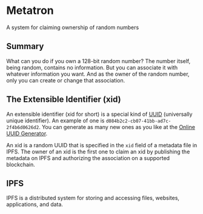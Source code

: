 # Metatron

A system for claiming ownership of random numbers

## Summary

What can you do if you own a 128-bit random number? The number itself, being random, contains no information. But you can associate it with whatever information you want. And as the owner of the random number, only you can create or change that association.

## The Extensible Identifier (xid)

An extensible identifier (xid for short) is a special kind of [UUID](https://en.wikipedia.org/wiki/Universally_unique_identifier) (universally unique identifier). An example of one is `d084b2c2-cb07-41bb-ad7c-2f4b6d0626d2`. You can generate as many new ones as you like at the [Online UUID Generator](https://www.uuidgenerator.net/).

An xid is a random UUID that is specified in the `xid` field of a metadata file in IPFS. The owner of an xid is the first one to claim an xid by publishing the metadata on IPFS and authorizing the association on a supported blockchain.

## IPFS

IPFS is a distributed system for storing and accessing files, websites, applications, and data.

